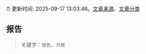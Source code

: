 :alarm_clock: 更新时间: 2025-09-17 13:03:46。[文章来源](/README.md)、[文章分类](/TAGS.md)

## 报告


> 关键字：`报告`、`月报`



